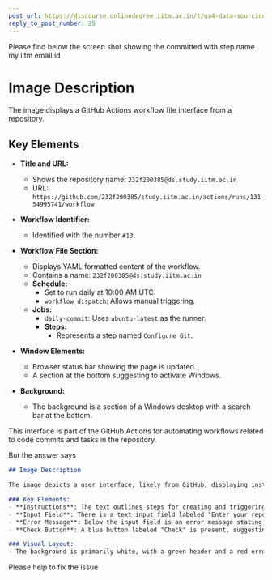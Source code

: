 ```yaml
---
post_url: https://discourse.onlinedegree.iitm.ac.in/t/ga4-data-sourcing-discussion-thread-tds-jan-2025/165959/40
reply_to_post_number: 25
---
```

Please find below the screen shot showing the committed with step name my iitm email id  

# Image Description

The image displays a GitHub Actions workflow file interface from a repository. 

## Key Elements

- **Title and URL:** 
  - Shows the repository name: `232f200385@ds.study.iitm.ac.in`
  - URL: `https://github.com/232f200385/study.iitm.ac.in/actions/runs/13154995741/workflow`

- **Workflow Identifier:** 
  - Identified with the number `#13`.

- **Workflow File Section:** 
  - Displays YAML formatted content of the workflow.
  - Contains a name: `232f200385@ds.study.iitm.ac.in`
  - **Schedule:** 
    - Set to run daily at 10:00 AM UTC.
    - `workflow_dispatch`: Allows manual triggering.
  - **Jobs:** 
    - `daily-commit`: Uses `ubuntu-latest` as the runner.
    - **Steps:** 
      - Represents a step named `Configure Git`.

- **Window Elements:**
  - Browser status bar showing the page is updated.
  - A section at the bottom suggesting to activate Windows.

- **Background:** 
  - The background is a section of a Windows desktop with a search bar at the bottom. 

This interface is part of the GitHub Actions for automating workflows related to code commits and tasks in the repository.

  
But the answer says  

```markdown
## Image Description

The image depicts a user interface, likely from GitHub, displaying instructions related to setting up a GitHub Actions workflow. 

### Key Elements:
- **Instructions**: The text outlines steps for creating and triggering a workflow, emphasizing that the workflow should be located in the `.github/workflows/` directory.
- **Input Field**: There is a text input field labeled "Enter your repository URL," where users can input a GitHub repository link in a specified format.
- **Error Message**: Below the input field is an error message stating, "No executed job step matches," indicating an issue with the workflow execution.
- **Check Button**: A blue button labeled "Check" is present, suggesting it can be used to validate the entered information.

### Visual Layout:
- The background is primarily white, with a green header and a red error notification, creating a clear contrast to grab the user's attention.
```

  
Please help to fix the issue